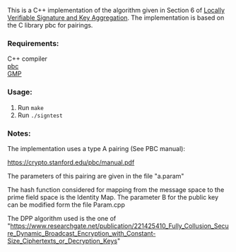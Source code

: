 This is a C++ implementation of the algorithm given in Section 6 of [Locally Verifiable Signature and Key Aggregation](https://eprint.iacr.org/2022/179.pdf). The implementation is based on the C library pbc for pairings. 

### Requirements:
C++ compiler   
[pbc](https://github.com/blynn/pbc/tree/master)  
[GMP](https://gmplib.org/)  


### Usage:
1. Run `make`
2. Run `./signtest`


### Notes:
The implementation uses a type A pairing (See PBC manual):

https://crypto.stanford.edu/pbc/manual.pdf

The parameters of this pairing are given in the file  "a.param"

The hash function considered for mapping from the message space to the prime field space is the Identity Map.
The parameter B for the public key can be modified form the file Param.cpp

The DPP algorithm used is the one of "https://www.researchgate.net/publication/221425410_Fully_Collusion_Secure_Dynamic_Broadcast_Encryption_with_Constant-Size_Ciphertexts_or_Decryption_Keys"




